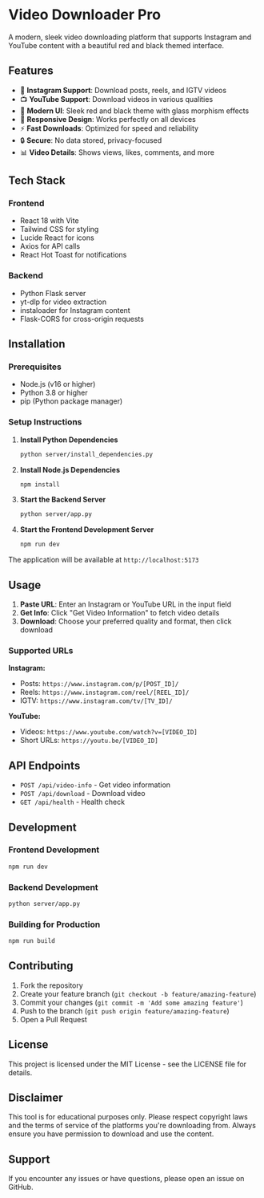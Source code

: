 # Video Downloader Pro

A modern, sleek video downloading platform that supports Instagram and YouTube content with a beautiful red and black themed interface.

## Features

- 🎥 **Instagram Support**: Download posts, reels, and IGTV videos
- 📺 **YouTube Support**: Download videos in various qualities
- 🎨 **Modern UI**: Sleek red and black theme with glass morphism effects
- 📱 **Responsive Design**: Works perfectly on all devices
- ⚡ **Fast Downloads**: Optimized for speed and reliability
- 🔒 **Secure**: No data stored, privacy-focused
- 📊 **Video Details**: Shows views, likes, comments, and more

## Tech Stack

### Frontend
- React 18 with Vite
- Tailwind CSS for styling
- Lucide React for icons
- Axios for API calls
- React Hot Toast for notifications

### Backend
- Python Flask server
- yt-dlp for video extraction
- instaloader for Instagram content
- Flask-CORS for cross-origin requests

## Installation

### Prerequisites
- Node.js (v16 or higher)
- Python 3.8 or higher
- pip (Python package manager)

### Setup Instructions

1. **Install Python Dependencies**
   ```bash
   python server/install_dependencies.py
   ```

2. **Install Node.js Dependencies**
   ```bash
   npm install
   ```

3. **Start the Backend Server**
   ```bash
   python server/app.py
   ```

4. **Start the Frontend Development Server**
   ```bash
   npm run dev
   ```

The application will be available at `http://localhost:5173`

## Usage

1. **Paste URL**: Enter an Instagram or YouTube URL in the input field
2. **Get Info**: Click "Get Video Information" to fetch video details
3. **Download**: Choose your preferred quality and format, then click download

### Supported URLs

**Instagram:**
- Posts: `https://www.instagram.com/p/[POST_ID]/`
- Reels: `https://www.instagram.com/reel/[REEL_ID]/`
- IGTV: `https://www.instagram.com/tv/[TV_ID]/`

**YouTube:**
- Videos: `https://www.youtube.com/watch?v=[VIDEO_ID]`
- Short URLs: `https://youtu.be/[VIDEO_ID]`

## API Endpoints

- `POST /api/video-info` - Get video information
- `POST /api/download` - Download video
- `GET /api/health` - Health check

## Development

### Frontend Development
```bash
npm run dev
```

### Backend Development
```bash
python server/app.py
```

### Building for Production
```bash
npm run build
```

## Contributing

1. Fork the repository
2. Create your feature branch (`git checkout -b feature/amazing-feature`)
3. Commit your changes (`git commit -m 'Add some amazing feature'`)
4. Push to the branch (`git push origin feature/amazing-feature`)
5. Open a Pull Request

## License

This project is licensed under the MIT License - see the LICENSE file for details.

## Disclaimer

This tool is for educational purposes only. Please respect copyright laws and the terms of service of the platforms you're downloading from. Always ensure you have permission to download and use the content.

## Support

If you encounter any issues or have questions, please open an issue on GitHub.